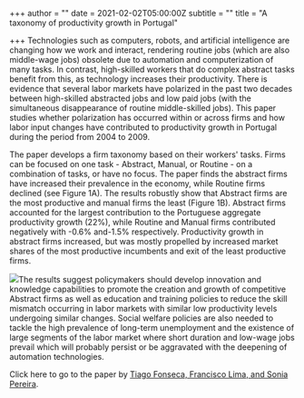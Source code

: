 +++
author = ""
date = 2021-02-02T05:00:00Z
subtitle = ""
title = "A taxonomy of productivity growth in Portugal"

+++
Technologies such as computers, robots, and artificial intelligence are changing how we work and interact, rendering routine jobs (which are also middle-wage jobs) obsolete due to automation and computerization of many tasks. In contrast, high-skilled workers that do complex abstract tasks benefit from this, as technology increases their productivity. There is evidence that several labor markets have polarized in the past two decades between high-skilled abstracted jobs and low paid jobs (with the simultaneous disappearance of routine middle-skilled jobs). This paper studies whether polarization has occurred within or across firms and how labor input changes have contributed to productivity growth in Portugal during the period from 2004 to 2009.

The paper develops a firm taxonomy based on their workers' tasks. Firms can be focused on one task - Abstract, Manual, or Routine - on a combination of tasks, or have no focus. The paper finds the abstract firms have increased their prevalence in the economy, while Routine firms declined (see Figure 1A). The results robustly show that Abstract firms are the most productive and manual firms the least (Figure 1B). Abstract firms accounted for the largest contribution to the Portuguese aggregate productivity growth (22%), while Routine and Manual firms contributed negatively with -0.6% and-1.5% respectively. Productivity growth in abstract firms increased, but was mostly propelled by increased market shares of the most productive incumbents and exit of the least productive firms.

![](/v1612273622/research_report/Portuguese_Economy_Research_Report_Blog_z55a6o.jpg)The results suggest policymakers should develop innovation and knowledge capabilities to promote the creation and growth of competitive Abstract firms as well as education and training policies to reduce the skill mismatch occurring in labor markets with similar low productivity levels undergoing similar changes. Social welfare policies are also needed to tackle the high prevalence of long-term unemployment and the existence of large segments of the labor market where short duration and low-wage jobs prevail which will probably persist or be aggravated with the deepening of automation technologies.

Click here to go to the paper by [Tiago Fonseca, Francisco Lima, and Sonia Pereira](https://doi.org/10.1016/j.respol.2017.11.004).